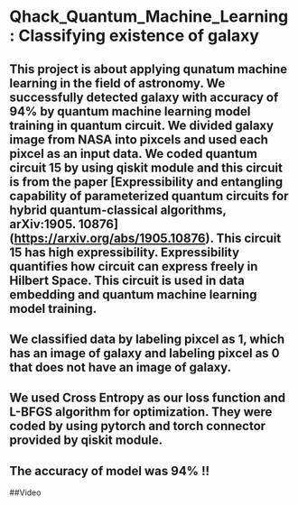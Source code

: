 # Qhack_Quantum_Machine_Learning : Classifying existence of galaxy
## This project is about applying qunatum machine learning in the field of astronomy. We successfully detected galaxy with accuracy of 94% by quantum machine learning model training in quantum circuit. We divided galaxy image from NASA into pixcels and used each pixcel as an input data. We coded quantum circuit 15 by using qiskit module and this circuit is from the paper [Expressibility and entangling capability of parameterized quantum circuits for hybrid quantum-classical algorithms, arXiv:1905. 10876] (https://arxiv.org/abs/1905.10876).  This circuit 15 has high expressibility. Expressibility quantifies how circuit can express freely in Hilbert Space. This circuit is used in data embedding and quantum machine learning model training.

## We classified data by labeling pixcel as 1, which has an image of galaxy and labeling pixcel as 0 that does not have an image of galaxy.

## We used Cross Entropy as our loss function and L-BFGS algorithm for optimization. They were coded by using pytorch and torch connector provided by qiskit module.

## The accuracy of model was 94% !!

##Video



